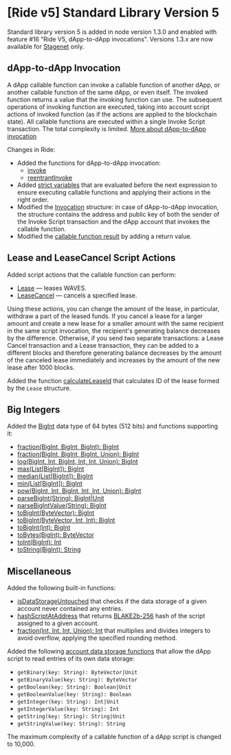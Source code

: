 # [Ride v5] Standard Library Version 5

Standard library version 5 is added in node version 1.3.0 and enabled with feature #16 “Ride V5, dApp-to-dApp invocations”. Versions 1.3.x are now available for [Stagenet](/en/blockchain/blockchain-network/) only.

## dApp-to-dApp Invocation

A dApp callable function can invoke a callable function of another dApp, or another callable function of the same dApp, or even itself. The invoked function returns a value that the invoking function can use. The subsequent operations of invoking function are executed, taking into account script actions of invoked function (as if the actions are applied to the blockchain state). All callable functions are executed within a single Invoke Script transaction. The total complexity is limited. [More about dApp-to-dApp invocation](/en/ride/advanced/dapp-to-dapp)

Changes in Ride:

* Added the functions for dApp-to-dApp invocation:
   * [invoke](/en/ride/v5/functions/built-in-functions/dapp-to-dapp#invoke)
   * [reentrantInvoke](/en/ride/v5/functions/built-in-functions/dapp-to-dapp#reentrantinvoke)
* Added [strict variables](/en/ride/v5/variables/) that are evaluated before the next expression to ensure executing callable functions and applying their actions in the right order.
* Modified the [Invocation](/en/ride/v5/structures/common-structures/invocation) structure: in case of dApp-to-dApp invocation, the structure contains the address and public key of both the sender of the Invoke Script transaction and the dApp account that invokes the callable function.
* Modified the [callable function result](/en/ride/v5/functions/callable-function#invocation-result) by adding a return value.

## Lease and LeaseCancel Script Actions

Added script actions that the callable function can perform:
* [Lease](/en/ride/v5/structures/script-actions/lease) — leases WAVES.
* [LeaseCancel](/en/ride/v5/structures/script-actions/lease-cancel) — cancels a specified lease.

Using these actions, you can change the amount of the lease, in particular, withdraw a part of the leased funds. If you cancel a lease for a larger amount and create a new lease for a smaller amount with the same recipient in the same script invocation, the recipient's generating balance decreases by the difference. Otherwise, if you send two separate transactions: a Lease Cancel transaction and a Lease transaction, they can be added to a different blocks and therefore generating balance decreases by the amount of the canceled lease immediately and increases by the amount of the new lease after 1000 blocks.

Added the function [calculateLeaseId](/en/ride/v5/functions/built-in-functions/blockchain-functions#calculateleaseid) that calculates ID of the lease formed by the `Lease` structure.

## Big Integers

Added the [BigInt](/en/ride/v5/data-types/bigint) data type of 64 bytes (512 bits) and functions supporting it:

* [fraction(BigInt, BigInt, BigInt): BigInt](/en/ride/v5/functions/built-in-functions/math-functions#fractionbigint)
* [fraction(BigInt, BigInt, BigInt, Union): BigInt](/en/ride/v5/functions/built-in-functions/math-functions#fractionbigintround)
* [log(BigInt, Int, BigInt, Int, Int, Union): BigInt](/en/ride/v5/functions/built-in-functions/math-functions#logbigint)
* [max(List[BigInt]): BigInt](/en/ride/v5/functions/built-in-functions/list-functions#max-list-bigint)
* [median(List[BigInt]): BigInt](/en/ride/v5/functions/built-in-functions/math-functions#medianbigint)
* [min(List[BigInt]): BigInt](/en/ride/v5/functions/built-in-functions/list-functions#min-list-bigint)
* [pow(BigInt, Int, BigInt, Int, Int, Union): BigInt](/en/ride/v5/functions/built-in-functions/math-functions#powbigint)
* [parseBigInt(String): BigInt|Unit](/en/ride/v5/functions/built-in-functions/converting-functions#parse-bigint)
* [parseBigIntValue(String): BigInt](/en/ride/v5/functions/built-in-functions/converting-functions#parse-bigintvalue)
* [toBigInt(ByteVector): BigInt](/en/ride/v5/functions/built-in-functions/converting-functions#to-bigint-bytevector)
* [toBigInt(ByteVector, Int, Int): BigInt](/en/ride/v5/functions/built-in-functions/converting-functions#to-bigint-bytevector-int-int)
* [toBigInt(Int): BigInt](/en/ride/v5/functions/built-in-functions/converting-functions#to-bigint-int)
* [toBytes(BigInt): ByteVector](/en/ride/v5/functions/built-in-functions/converting-functions#to-bytes-bigint)
* [toInt(BigInt): Int](/en/ride/v5/functions/built-in-functions/converting-functions#to-int-bigint)
* [toString(BigInt): String](/en/ride/v5/functions/built-in-functions/converting-functions#to-string-bigint)

## Miscellaneous

Added the following built-in functions:

* [isDataStorageUntouched](/en/ride/v5/functions/built-in-functions/account-data-storage-functions#isdatastorageuntouched) that checks if the data storage of a given account never contained any entries.
* [hashScriptAtAddress](/en/ride/v5/functions/built-in-functions/blockchain-functions#hashscriptataddress) that returns [BLAKE2b-256](https://en.wikipedia.org/wiki/BLAKE_%28hash_function%29) hash of the script assigned to a given account.
* [fraction(Int, Int, Int, Union): Int](/en/ride/v5/functions/built-in-functions/math-functions#fractionintround) that multiplies and divides integers to avoid overflow, applying the specified rounding method.

Added the following [account data storage functions](/en/ride/v5/functions/built-in-functions/account-data-storage-functions) that allow the dApp script to read entries of its own data storage:
* `getBinary(key: String): ByteVector|Unit`
* `getBinaryValue(key: String): ByteVector`
* `getBoolean(key: String): Boolean|Unit`
* `getBooleanValue(key: String): Boolean`
* `getInteger(key: String): Int|Unit`
* `getIntegerValue(key: String): Int`
* `getString(key: String): String|Unit`
* `getStringValue(key: String): String`

The maximum complexity of a callable function of a dApp script is changed to 10,000.

